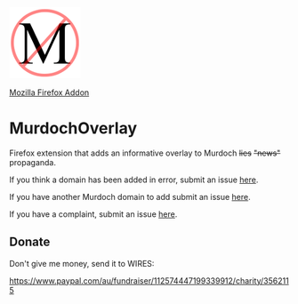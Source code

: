 ![Logo](icons/icon-128.png?raw=true "Logo")

[Mozilla Firefox Addon](https://addons.mozilla.org/en-US/firefox/addon/murdochoverlay/)

# MurdochOverlay

Firefox extension that adds an informative overlay to Murdoch ~~lies~~ ~~"news"~~ propaganda.

If you think a domain has been added in error, submit an issue [here](https://github.com/gdunstone/MurdochOverlay/issues/new?assignees=gdunstone&labels=bug&template=remove-domain.md&title=Remove+paste-domain-here).

If you have another Murdoch domain to add submit an issue [here](https://github.com/gdunstone/MurdochOverlay/issues/new?assignees=gdunstone&labels=enhancement&template=add-domain.md&title=Add+domain%3A+paste-domain-here).

If you have a complaint, submit an issue [here](https://github.com/gdunstone/MurdochOverlay/issues/new?assignees=&labels=snowflake&template=i-just-want-to-complain.md&title=I+just+want+to+complain).

## Donate

Don't give me money, send it to WIRES:

https://www.paypal.com/au/fundraiser/112574447199339912/charity/3562115